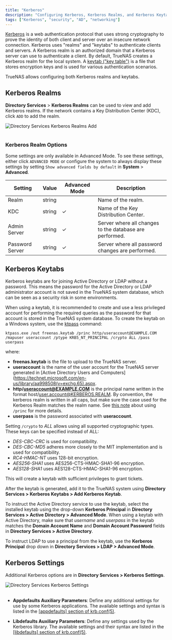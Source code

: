```yaml
---
title: "Kerberos"
description: "Configuring Kerberos, Kerberos Realms, and Kerberos Keytabs."
tags: ["Kerberos", "security", "AD", "networking"]
---
```


[Kerberos](https://web.mit.edu/kerberos/) is a web authentication protocol that uses strong cryptography to prove the identity of both client and server over an insecure network connection.
Kerberos uses "realms" and "keytabs" to authenticate clients and servers.
A Kerberos realm is an authorized domain that a Kerberos server can use to authenticate a client.
By default, TrueNAS creates a Kerberos realm for the local system.
A [keytab ("key table")](https://web.mit.edu/kerberos/krb5-devel/doc/basic/keytab_def.html) is a file that stores encryption keys and is used for various authentication scenarios.

TrueNAS allows configuring both Kerberos realms and keytabs.

## Kerberos Realms

 **Directory Services** > **Kerberos Realms** can be used to view and add Kerberos realms. If the network contains a Key Distribution Center (KDC), click `ADD` to add the realm. 

![Directory Services Kerberos Realms Add](/images/CORE/12.0/DirectoryServicesKerberosRealmsAdd.png "Directory Services Kerberos Realms Add")
<br><br>

### Kerberos Realm Options

Some settings are only available in Advanced Mode. To see these settings, either click `ADVANCED MODE` or configure the system to always display these settings by setting `Show advanced fields by default` in **System** > **Advanced**.

| Setting         | Value  | Advanced Mode | Description                                             |
|-----------------|--------|---------------|---------------------------------------------------------|
| Realm           | string |               | Name of the realm.                                      |
| KDC             | string | ✓             | Name of the Key Distribution Center.                    |
| Admin Server    | string | ✓             | Server where all changes to the database are performed. |
| Password Server | string | ✓             | Server where all password changes are performed.        |


## Kerberos Keytabs

Kerberos keytabs are for joining Active Directory or LDAP without a password.
This means the password for the Active Directory or LDAP administrator account is not saved in the TrueNAS system database, which can be seen as a security risk in some environments.

When using a keytab, it is recommended to create and use a less privileged account for performing the required queries as the password for that account is stored in the TrueNAS system database.
To create the keytab on a Windows system, use the [ktpass](https://docs.microsoft.com/en-us/windows-server/administration/windows-commands/ktpass) command:

`ktpass.exe /out freenas.keytab /princ http/useraccount@EXAMPLE.COM /mapuser useraccount /ptype KRB5_NT_PRINCIPAL /crypto ALL /pass userpass`

where: 

+ **freenas.keytab** is the file to upload to the TrueNAS server.
+ **useraccount** is the name of the user account for the TrueNAS server generated in [Active Directory Users and Computers](https://technet.microsoft.com/en-us/library/aa998508(v=exchg.65).aspx.
+ **http/useraccount@EXAMPLE.COM** is the principal name written in the format host/user.account@KERBEROS.REALM. By convention, the kerberos realm is written in all caps, but make sure the case used for the Kerberos Realm matches the realm name. See [this note](https://docs.microsoft.com/en-us/windows-server/administration/windows-commands/ktpass#BKMK_remarks) about using `/princ` for more details.
+ **userpass** is the password associated with **useraccount**.

Setting `/crypto` to *ALL* allows using all supported cryptographic types. These keys can be specified instead of ALL:

+ *DES-CBC-CRC* is used for compatibility.
+ *DES-CBC-MD5* adheres more closely to the MIT implementation and is used for compatibility.
+ *RC4-HMAC-NT* uses 128-bit encryption.
+ *AES256-SHA1* uses AES256-CTS-HMAC-SHA1-96 encryption.
+ *AES128-SHA1* uses AES128-CTS-HMAC-SHA1-96 encryption.

This will create a keytab with sufficient privileges to grant tickets.

After the keytab is generated, add it to the TrueNAS system using **Directory Services > Kerberos Keytabs > Add Kerberos Keytab**.

To instruct the Active Directory service to use the keytab, select the installed keytab using the drop-down **Kerberos Principal** in **Directory Services > Active Directory > Advanced Mode**.
When using a keytab with Active Directory, make sure that *username* and *userpass* in the keytab matches the **Domain Account Name** and **Domain Account Password** fields in **Directory Services > Active Directory**.

To instruct LDAP to use a principal from the keytab, use the **Kerberos Principal** drop down in **Directory Services > LDAP > Advanced Mode**.

## Kerberos Settings

Additional Kerberos options are in **Directory Services > Kerberos Settings**.

![Directory Services Kerberos Settings](/images/CORE/12.0/DirectoryServicesKerberosSettings.png "Directory Services Kerberos Settings")
<br><br>

+ **Appdefaults Auxiliary Parameters**: Define any additional settings for use by some Kerberos applications. The available settings and syntax is listed in the [[appdefaults] section of krb.conf(5)](http://web.mit.edu/kerberos/krb5-1.12/doc/admin/conf_files/krb5_conf.html#appdefaults).

+ **Libdefaults Auxiliary Parameters**: Define any settings used by the Kerberos library. The available settings and their syntax are listed in the [[libdefaults] section of krb.conf(5)](http://web.mit.edu/kerberos/krb5-1.12/doc/admin/conf_files/krb5_conf.html#libdefaults).
